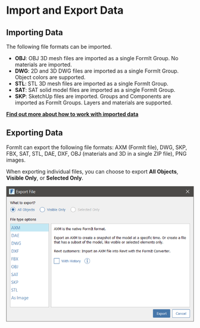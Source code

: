 # Import and Export Data

## Importing Data

The following file formats can be imported.

* **OBJ**: OBJ 3D mesh files are imported as a single FormIt Group. No materials are imported.
* **DWG**: 2D and 3D DWG files are imported as a single FormIt Group. Object colors are supported.
* **STL**:  STL 3D mesh files are imported as a single FormIt Group.
* **SAT**: SAT solid model files are imported as a single FormIt Group.
* **SKP**: SketchUp files are imported. Groups and Components are imported as FormIt Groups. Layers and materials are supported. 

[**Find out more about how to work with imported data**](../formit-primer/part-i/import-export-and-content-library.md)

## Exporting Data

FormIt can export the following file formats: AXM \(FormIt file\), DWG, SKP, FBX, SAT, STL, DAE, DXF, OBJ \(materials and 3D in a single ZIP file\), PNG images.

When exporting individual files, you can choose to export **All Objects**, **Visible Only**, or **Selected Only**.

![](../.gitbook/assets/export_window.png)

